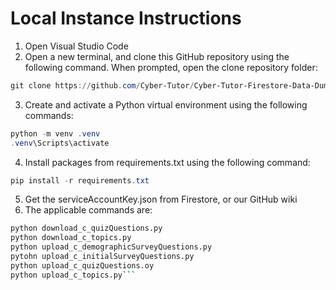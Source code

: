 # Local Instance Instructions

1) Open Visual Studio Code
2) Open a new terminal, and clone this GitHub repository using the following command. When prompted, open the clone repository folder:
```powershell
git clone https://github.com/Cyber-Tutor/Cyber-Tutor-Firestore-Data-Dumping.git
```
3) Create and activate a Python virtual environment using the following commands:
```powershell
python -m venv .venv
.venv\Scripts\activate
```
4) Install packages from requirements.txt using the following command:
```powershell
pip install -r requirements.txt
```
5) Get the serviceAccountKey.json from Firestore, or our GitHub wiki
6) The applicable commands are:
```bash
python download_c_quizQuestions.py
python download_c_topics.py
python upload_c_demographicSurveyQuestions.py
pytohn upload_c_initialSurveyQuestions.py
python upload_c_quizQuestions.oy
python upload_c_topics.py```